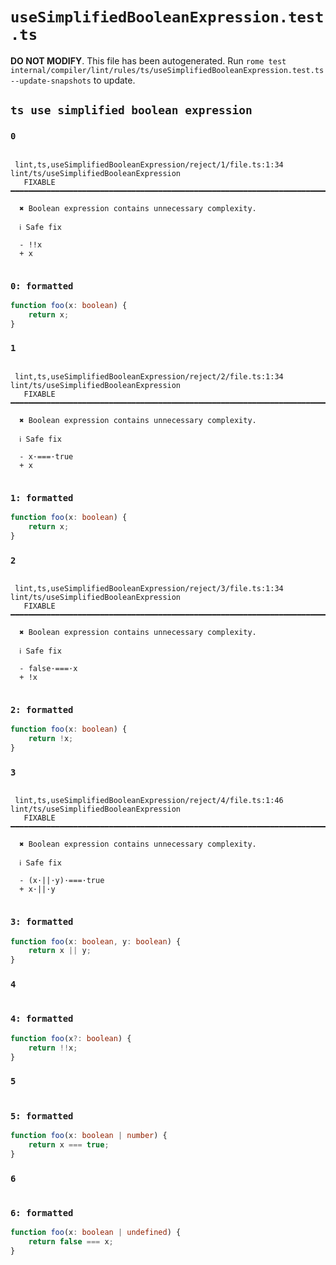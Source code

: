 # `useSimplifiedBooleanExpression.test.ts`

**DO NOT MODIFY**. This file has been autogenerated. Run `rome test internal/compiler/lint/rules/ts/useSimplifiedBooleanExpression.test.ts --update-snapshots` to update.

## `ts use simplified boolean expression`

### `0`

```

 lint,ts,useSimplifiedBooleanExpression/reject/1/file.ts:1:34 lint/ts/useSimplifiedBooleanExpression
   FIXABLE  ━━━━━━━━━━━━━━━━━━━━━━━━━━━━━━━━━━━━━━━━━━━━━━━━━━━━━━━━━━━━━━━━━━━━━━━━━━━━━━━━━━━━━━━━

  ✖ Boolean expression contains unnecessary complexity.

  ℹ Safe fix

  - !!x
  + x


```

### `0: formatted`

```ts
function foo(x: boolean) {
	return x;
}

```

### `1`

```

 lint,ts,useSimplifiedBooleanExpression/reject/2/file.ts:1:34 lint/ts/useSimplifiedBooleanExpression
   FIXABLE  ━━━━━━━━━━━━━━━━━━━━━━━━━━━━━━━━━━━━━━━━━━━━━━━━━━━━━━━━━━━━━━━━━━━━━━━━━━━━━━━━━━━━━━━━

  ✖ Boolean expression contains unnecessary complexity.

  ℹ Safe fix

  - x·===·true
  + x


```

### `1: formatted`

```ts
function foo(x: boolean) {
	return x;
}

```

### `2`

```

 lint,ts,useSimplifiedBooleanExpression/reject/3/file.ts:1:34 lint/ts/useSimplifiedBooleanExpression
   FIXABLE  ━━━━━━━━━━━━━━━━━━━━━━━━━━━━━━━━━━━━━━━━━━━━━━━━━━━━━━━━━━━━━━━━━━━━━━━━━━━━━━━━━━━━━━━━

  ✖ Boolean expression contains unnecessary complexity.

  ℹ Safe fix

  - false·===·x
  + !x


```

### `2: formatted`

```ts
function foo(x: boolean) {
	return !x;
}

```

### `3`

```

 lint,ts,useSimplifiedBooleanExpression/reject/4/file.ts:1:46 lint/ts/useSimplifiedBooleanExpression
   FIXABLE  ━━━━━━━━━━━━━━━━━━━━━━━━━━━━━━━━━━━━━━━━━━━━━━━━━━━━━━━━━━━━━━━━━━━━━━━━━━━━━━━━━━━━━━━━

  ✖ Boolean expression contains unnecessary complexity.

  ℹ Safe fix

  - (x·||·y)·===·true
  + x·||·y


```

### `3: formatted`

```ts
function foo(x: boolean, y: boolean) {
	return x || y;
}

```

### `4`

```

```

### `4: formatted`

```ts
function foo(x?: boolean) {
	return !!x;
}

```

### `5`

```

```

### `5: formatted`

```ts
function foo(x: boolean | number) {
	return x === true;
}

```

### `6`

```

```

### `6: formatted`

```ts
function foo(x: boolean | undefined) {
	return false === x;
}

```

